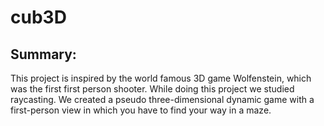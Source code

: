 # cub3D

## Summary:

This project is inspired by the world famous 3D game Wolfenstein, which was the first first person shooter. While doing this project we studied raycasting. We created a pseudo three-dimensional dynamic game with a first-person view in which you have to find your way in a maze.
